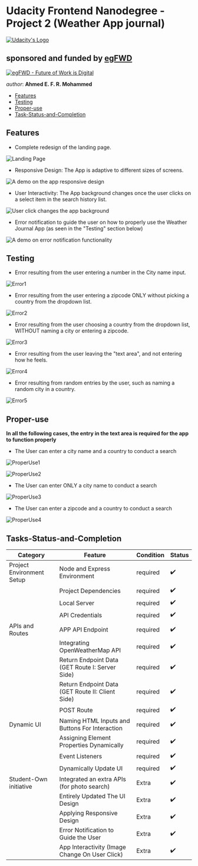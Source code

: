 # Udacity Frontend Nanodegree - Project 2 (Weather App journal)


[![Udacity's Logo](./website/imgs/udacityLogo.svg)](https://www.udacity.com/)



## sponsored and funded by [egFWD](https://egfwd.com/) 

[![egFWD - Future of Work is Digital](./website/imgs/Egypt_fwd_logo-1.png)](https://egfwd.com/)



*author*: **Ahmed E. F. R. Mohammed**


* [Features](#Features)
* [Testing](#Testing)
* [Proper-use](#Proper-use)
* [Task-Status-and-Completion](#Tasks-Status-and-Completion)

## Features

* Complete redesign of the landing page.

![Landing Page](./website/imgs/documenation/landingPage.png "a completely new design for the landing page")



* Responsive Design: The App is adaptive to different sizes of screens.

![A demo on the app responsive design](./website/imgs/documenation/ResponsiveDesign.gif "A demo on the app responsive design")



* User Interactivity: The App background changes once the user clicks on a select item in the search history list.

![User click changes the app background](./website/imgs/documenation/BackgroundChangeOnClick.gif "User clicks on the search history list items changes the app background")



* Error notification to guide the user on how to properly use the Weather Journal App (as seen in the "Testing" section below)

![A demo on error notification functionality](./website/imgs/documenation/ErrorNotifications.gif "A demo on error notification functionality")



## Testing

* Error resulting from the user entering a number in the City name input.

![Error1](./website/imgs/documenation/error-enter-valid-city-name.png "Error notification to guide the user-app navigation")



* Error resulting from the user entering a zipcode ONLY without picking a country from the dropdown list.

![Error2](./website/imgs/documenation/error-entering-zipcode-only.png "Error notification to guide the user-app navigation")



* Error resulting from the user choosing a country from the dropdown list, WITHOUT naming a city or entering a zipcode.

![Error3](./website/imgs/documenation/error-entering-country-only.png "Error notification to guide the user-app navigation")



* Error resulting from the user leaving the "text area", and not entering how he feels.

![Error4](./website/imgs/documenation/error-not-entering-feeling.png "Error notification to guide the user-app navigation")



* Error resulting from random entries by the user, such as naming a random city in a country.

![Error5](./website/imgs/documenation/error-random-city-country.png "Error notification to guide the user-app navigation")



## Proper-use

**In all the following cases, the entry in the text area is required for the app to function properly**

* The User can enter a city name and a country to conduct a search

![ProperUse1](./website/imgs/documenation/proper-use-city-country.png "A demo on how to properly use the app")

![ProperUse2](./website/imgs/documenation/proper-use-city-country-res.png "A demo on how to properly use the app")



* The User can enter ONLY a city name to conduct a search

![ProperUse3](./website/imgs/documenation/proper-use-city-only.png "A demo on how to properly use the app")



* The User can enter a zipcode and a country to conduct a search

![ProperUse4](./website/imgs/documenation/proper-use-zipcode-country.png "A demo on how to properly use the app")



## Tasks-Status-and-Completion

| Category                  |                   Feature                         |   Condition  |     Status             |
|---------------------------|---------------------------------------------------|--------------|------------------------|
| Project Environment Setup |  Node and Express Environment                     |   required   |  :heavy_check_mark:    |
|                           |  Project Dependencies                             |   required   |  :heavy_check_mark:    |
|                           |  Local Server                                     |   required   |  :heavy_check_mark:    |
|                           |  API Credentials                                  |   required   |  :heavy_check_mark:    |
| APIs and Routes           |  APP API Endpoint                                 |   required   |  :heavy_check_mark:    |
|                           |  Integrating OpenWeatherMap API                   |   required   |  :heavy_check_mark:    |
|                           |  Return Endpoint Data (GET Route I: Server Side)  |   required   |  :heavy_check_mark:    |
|                           |  Return Endpoint Data (GET Route II: Client Side) |   required   |  :heavy_check_mark:    |
|                           |  POST Route                                       |   required   |  :heavy_check_mark:    |
| Dynamic UI                |  Naming HTML Inputs and Buttons For Interaction   |   required   |  :heavy_check_mark:    |
|                           |  Assigning Element Properties Dynamically         |   required   |  :heavy_check_mark:    |
|                           |  Event Listeners                                  |   required   |  :heavy_check_mark:    |
|                           |  Dynamically Update UI                            |   required   |  :heavy_check_mark:    |
| Student-Own initiative    |  Integrated an extra APIs (for photo search)      |   Extra      |  :heavy_check_mark:    |
|                           |  Entirely Updated The UI Design                   |   Extra      |  :heavy_check_mark:    |
|                           |  Applying Responsive Design                       |   Extra      |  :heavy_check_mark:    |
|                           |  Error Notification to Guide the User             |   Extra      |  :heavy_check_mark:    |
|                           |  App Interactivity (Image Change On User Click)   |   Extra      |  :heavy_check_mark:    |